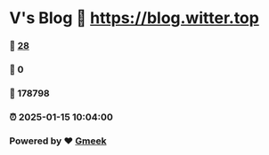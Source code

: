 # V's Blog :link: https://blog.witter.top 
### :page_facing_up: [28](https://blog.witter.top/tag.html) 
### :speech_balloon: 0 
### :hibiscus: 178798 
### :alarm_clock: 2025-01-15 10:04:00 
### Powered by :heart: [Gmeek](https://github.com/Meekdai/Gmeek)
